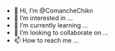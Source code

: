 - 👋 Hi, I’m @ComancheChikn
- 👀 I’m interested in ...
- 🌱 I’m currently learning ...
- 💞️ I’m looking to collaborate on ...
- 📫 How to reach me ...

<!---
ComancheChikn/ComancheChikn is a ✨ special ✨ repository because its `README.md` (this file) appears on your GitHub profile.
You can click the Preview link to take a look at your changes.
--->

